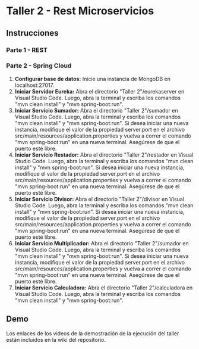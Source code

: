# Taller 2 - Rest Microservicios

## Instrucciones

### Parte 1 - REST

### Parte 2 - Spring Cloud
1. **Configurar base de datos:** Inicie una instancia de MongoDB en localhost:27017.
2. **Iniciar Servidor Eureka:** Abra el directorio "Taller 2"/eurekaserver en Visual Studio Code. Luego, abra la terminal y escriba los comandos "mvn clean install" y "mvn spring-boot:run".
3. **Iniciar Servicio Sumador:** Abra el directorio "Taller 2"/sumador en Visual Studio Code. Luego, abra la terminal y escriba los comandos "mvn clean install" y "mvn spring-boot:run". Si desea iniciar una nueva instancia, modifique el valor de la propiedad server.port en el archivo src/main/resources/application.properties y vuelva a correr el comando "mvn spring-boot:run" en una nueva terminal. Asegúrese de que el puerto esté libre.
4. **Iniciar Servicio Restador:** Abra el directorio "Taller 2"/restador en Visual Studio Code. Luego, abra la terminal y escriba los comandos "mvn clean install" y "mvn spring-boot:run". Si desea iniciar una nueva instancia, modifique el valor de la propiedad server.port en el archivo src/main/resources/application.properties y vuelva a correr el comando "mvn spring-boot:run" en una nueva terminal. Asegúrese de que el puerto esté libre.
5. **Iniciar Servicio Divisor:** Abra el directorio "Taller 2"/divisor en Visual Studio Code. Luego, abra la terminal y escriba los comandos "mvn clean install" y "mvn spring-boot:run". Si desea iniciar una nueva instancia, modifique el valor de la propiedad server.port en el archivo src/main/resources/application.properties y vuelva a correr el comando "mvn spring-boot:run" en una nueva terminal. Asegúrese de que el puerto esté libre.
6. **Iniciar Servicio Multiplicador:** Abra el directorio "Taller 2"/sumador en Visual Studio Code. Luego, abra la terminal y escriba los comandos "mvn clean install" y "mvn spring-boot:run". Si desea iniciar una nueva instancia, modifique el valor de la propiedad server.port en el archivo src/main/resources/application.properties y vuelva a correr el comando "mvn spring-boot:run" en una nueva terminal. Asegúrese de que el puerto esté libre.
2. **Iniciar Servicio Calculadora:** Abra el directorio "Taller 2"/calculadora en Visual Studio Code. Luego, abra la terminal y escriba los comandos "mvn clean install" y "mvn spring-boot:run".

## Demo
Los enlaces de los videos de la demostración de la ejecución del taller están incluidos en la wiki del repositorio.
